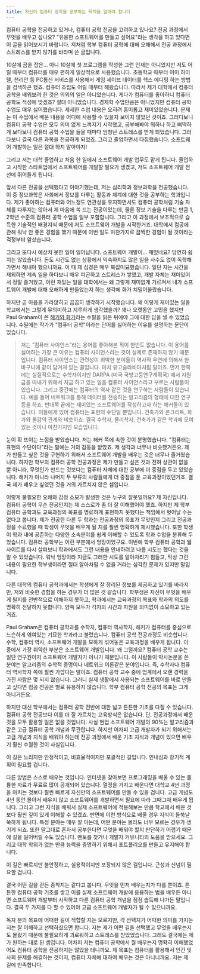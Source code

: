 ```yaml
---
title: 자신이 컴퓨터 공학을 공부하는 목적을 알아야 합니다
---
```


컴퓨터 공학을 전공하고 있거나, 컴퓨터 공학 전공을 고려하고 있나요? 전공 과정에서 무엇을 배우고 싶나요? "유용한 소프트웨어를 만들고 싶어요"라는 생각을 하고 있다면 이 글을 읽어보시기 바랍니다. 저처럼 학부 컴퓨터 공학에 대해 오해해서 전공 과정에서 스트레스를 받지 않기를 바라며 쓴 글입니다.

<!--more-->

10살에 곰을 잡은... 아니 10살에 첫 프로그램을 작성한 그런 인재는 아니었지만 저도 어릴 때부터 컴퓨터를 매우 편하게 일상적으로 사용했습니다. 초등학교 때부터 이미 하이텔, 천리안 등 PC통신 서비스를 사용해서 게임 세이브 데이터를 헥스 에디팅 하는 방법을 검색하곤 했죠. 컴퓨터 조립도 어릴 때부터 해왔습니다. 따라서 제가 대학에서 컴퓨터 공학을 배워보려 한 것은 의외의 일은 아니었습니다. 게다가 컴퓨터를 좋아하니 컴퓨터 공학도 적성에 맞겠죠? 절대 아니었습니다. 경제학 수업만큼은 아니었지만 컴퓨터 공학 수업도 매우 싫어했습니다. 세세한 수업 내용은 오히려 흥미롭고 재미있었습니다. 문제는 이 수업에서 배운 내용을 어디에 사용할 수 있을지 보이지 않았던 것이죠. 그러다보니 컴퓨터 공학 수업은 모두 의미 없게 느껴지기 시작했고, 공부해봐야 뭐하나 하고 삐딱하게 보다보니 컴퓨터 공학 수업을 들을 때마다 엄청난 스트레스를 받게 되었습니다. 그러다보니 결국 다른 과목을 전공하게 되었죠. 그리고 졸업하면서 다짐했습니다. 소프트웨어 개발하는 일은 절대 하지 말아야지!

그리고 저는 대학 졸업하고 처음 한 일에서 소프트웨어 개발 업무도 맡게 됩니다. 졸업하고 시작한 스타트업에서 소프트웨어를 개발할 필요가 생겼고, 저도 소프트웨어 개발 전선에 뛰어들게 됩니다.

앞서 다른 전공을 선택했다고 이야기했는데, 저는 심리학과 정보과학을 전공했습니다. 이 중 정보과학은 사회에서 정보를 다루는 활동과 체계에 대한 것을 공부하는 학과입니다. 제가 좋아하는 컴퓨터와 어느정도 연관성을 유지하면서도 컴퓨터 공학처럼 기술 자체를 다루지는 않아서 제 마음에 쏙 드는 전공이었는데, 물론 정보 기술을 다루는 만큼 1, 2학년 수준의 컴퓨터 공학 수업을 일부 포함합니다. 그리고 이 과정에서 보조적으로 습득한 기술적인 배경지식 때문에 저도 소프트웨어 개발을 시작한거죠. 대학에서 컴공에 관해 워낙 안 좋은 경험을 했기 때문에 이번 일도 마찬가지로 끔찍한 경험이 될 것이라는 걱정부터 앞섰습니다.

그리고 또다시 예상치 못한 일이 일어납니다. 소프트웨어 개발이... 재밌네요? 당연히 쉽지는 않았습니다. 돈도 시간도 없는 상황에서 익숙하지도 않은 일을 사수도 없이 독학해가면서 해내야 했으니까요. 이 때 제 심경은 매우 복잡미묘했습니다. 일단 자는 시간을 제외하면 계속 일을 하다보니 매우 피곤하고 스트레스가 쌓였고, 개발 자체는 재미있어서 정말 즐거웠고, 이런 재밌는 일을 대학에서는 왜 그렇게 재미없게 가르쳐서 내가 소프트웨어 개발에 대해 오해하게 만들었는지 하는 생각에 화가 치밀어올랐습니다. 

하지만 곧 마음을 가라앉히고 곰곰히 생각하기 시작했습니다. 왜 이렇게 재미있는 일을 학교에서는 그렇게 무의미하고 지루하게 생각했을까? 꽤나 오랫동안 고민을 했지만 Paul Graham이 쓴 <a href="https://www.opencollege.kr/stories/270">해커와 화가</a>라는 수필을 읽은 뒤에야 그에 대한 답을 낼 수 있었습니다. 수필에는 작가가 "컴퓨터 공학"이라는 단어를 싫어하는 이유를 설명하는 문단이 있습니다.

>저는 “컴퓨터 사이언스”라는 용어를 좋아해본 적이 한번도 없습니다. 이 용어를 싫어하는 가장 큰 이유는 컴퓨터 사이언스라는 것이 실제로 존재하지 않기 때문입니다. 컴퓨터 사이언스는 관련성이 희박한 분야들이 역사적 우연에 의해서 한 바구니에 같이 담겨져 있는 꼴입니다. 마치 유고슬라비아처럼 말이죠. 먼저 한쪽에는 실질적으로는 수학자이지만 DARPA (미국 국방고등연구계획국) 에서 지원금을 따내기 위해서 지금 하고 있는 일을 컴퓨터 사이언스라고 부르는 사람들이 있습니다. 그리고 중간에는 컴퓨터의 역사 같은 것을 연구하는 사람들이 있습니다. 예를 들어 네트워크를 통해 데이터를 전송하는 알고리즘의 형태에 대한 연구 등을 하죠. 반대쪽 끝에는 재미있는 소프트웨어를 작성하고자 하는 해커들이 있습니다. 이들에게 있어 컴퓨터는 표현의 수단일 뿐입니다. 건축가와 콘크리트, 화가와 물감의 관계와 비슷하죠. 결국 수학자, 물리학자, 건축가가 같은 학과에 모여있는 것이나 마찬가지인 모습입니다.

눈이 확 뜨이는 느낌을 받았습니다. 저는 해커 쪽에 속한 것이 분명했습니다. "컴퓨터는 표현의 수단이다"라는 말에는 거의 감동을 받았죠. 제 생각과 너무나 비슷했거든요. 제가 만들고 싶은 것을 구현하기 위해서 소프트웨어 개발을 배우는 것은 너무나 즐거웠습니다. 하지만 학부의 컴퓨터 공학 전공과정은 제가 만들고 싶은 것과 전혀 상관이 없을 뿐 아니라, 무엇인가 만드는 것보다는 컴퓨터 자체에 대한 공부에 더 중점을 두고 있었습니다. 해커가 아니라 나머지 두 부류의 사람들에게 더 중점을 둔 교육과정이었던거죠. 결국 제가 배우고 싶었던 것을 거의 가르치지 않은 셈입니다.

이렇게 불필요한 오해와 감정 소모가 발생한 것은 누구의 잘못일까요? 제 자신입니다. 컴퓨터 공학이 무슨 전공인지는 제 스스로가 좀 더 잘 이해했어야 했죠. 하지만 제 학부 컴퓨터 공학과도 교육과정의 목표를 명료하게 표현하지 못했다는 책임에서 벗어날 수는 없다고 봅니다. 제가 전공한 다른 두 학과는 전공과정의 목표가 무엇인지 그리고 전공과정을 수료했을 때 학생이 무엇을 배우게 될 지를 훨씬 명확하게 제시했습니다. 또한 학생이 학과 내에 공존하는 다양한 소속분야를 쉽게 이해할 수 있도록 학과 수업을 분류해 두었습니다. 컴퓨터 공학부는 이런 부분에서 엉망이었구요. 이번에 학부 컴퓨터 공학과 웹사이트를 다시 살펴보니 학과에서도 그런 내용을 안내하려고 나름 시도는 했다는 것을 알 수 있었습니다. 워낙 엉망이라 지금도 그러한 시도를 알아차리기 힘들고, 막상 그런 내용이 필요한 학부생이라면 절대 알아차릴 수 없을 거라는 심각한 문제가 있지만 말입니다. 

다른 대학의 컴퓨터 공학과에서는 학생에게 잘 정리된 정보를 제공하고 있기를 바라지만, 저와 비슷한 경험을 하는 경우가 더 많은 것 같습니다. 학부생은 자신이 무엇을 배우게 될지를 전반적으로 이해하지 못하고, 학과에서는 교육과정의 목표와 학과의 의도를 명확히 전달하지 못합니다. 양쪽 모두가 각자의 시간과 자원을 의미없이 소모하고 있는 거죠. 

Paul Graham은 컴퓨터 공학과를 수학자, 컴퓨터 역사학자, 해커가 컴퓨터를 중심으로 느슨하게 엮여있는 기묘한 학과라고 불렀습니다. 컴퓨터 공학 전공과정도 비슷합니다. 수학, 컴퓨터 역사, 소프트웨어 개발을 묘하게 섞어놓은 교육과정을 배우게 됩니다. 이 중에서 가장 취약한 부분은 소프트웨어 개발입니다. 왜 그럴까요? 컴퓨터 공학 교수는 일단 연구원이지 소프트웨어 개발자가 아니기 때문입니다. 이 사람들이 박사논문을 쓴 분야는 알고리즘의 수학적 증명이나 네트워크 이론같은 분야입니다. 즉, 수학자나 컴퓨터 역사학자 쪽에 훨씬 가깝다는 말이죠. 컴퓨터 공학 교수 중에 업계에서 오랜 경력을 가진 사람은 몇 되지 않습니다. 그러니 실제 생활에서 사용되는 소프트웨어를 바로 만들고 싶다면 컴공 전공은 별로 유용하지 않습니다. 학부 컴퓨터 공학 전공의 목표는 그게 아니거든요.

하지만 대신 학부에서는 컴퓨터 공학 전반에 대한 넓고 튼튼한 기초를 다질 수 있습니다. 컴퓨터 공학 전공보다 이를 더 잘 가르치는 교육방식은 없습니다. 단, 전공과정에서 배운 것을 모두 활용할 일은 없을 것입니다. 사실 현업 소프트웨어 개발의 90%는 알고리즘과 같은 고급 컴퓨터 공학 개념과 무관합니다. 하지만 어차피 고급 개발자가 되기 위해서는 고급 개념과 지식을 배워야 하는데 전공 과정에서 배운 기초 지식과 개념이 있으면 배우기 훨씬 수월한 것이 사실입니다.

이 길은 느리지만 안정적이고, 비효율적이지만 포괄적인 길입니다. 인내심과 장기적 계획이 필요할 겁니다.

다른 방법은 스스로 배우는 것입니다. 인터넷을 찾아보면 프로그래밍을 배울 수 있는 훌륭한 자료가 무료로 많이 공개되어 있습니다. 열정을 가지고 배운다면 대학교 4년 과정을 마치는 것보다 훨씬 빠르게 자신만의 소프트웨어를 만들 수 있을 겁니다. 고급 개념도 4년 동안 몰아서 배우지 않고 소프트웨어를 개발하면서 필요에 따라 그때그때 배우게 됩니다. 그리고 그런 지식을 배워서 실제 소프트웨어에 적용해보는 만큼 학교에서 배운 것보다 훨씬 깊이 있게 이해할 수 있겠죠. 반면에 이런 방식으로 배울 경우 지식이 들쑥날쑥하게 됩니다. 특정 분야는 매우 잘 아는데, 어떤 분야는 몰라도 너무 모르는 경우가 생기게 되죠. 또한 말그대로 혼자서 공부한다면 무엇을 배워야 할지 판단하기 어렵기 때문에 길을 잃어버릴 수도 있습니다. 멘토를 찾거나 개발자 커뮤니티의 도움을 받으세요. 그리고 대학 학위가 없는 만큼 능력을 증명하기 위해서 포트폴리오를 만들고 유지해야 합니다.

이 길은 빠르지만 불안정하고, 실용적이지만 포장되지 않은 길입니다. 근성과 신념이 필요할 겁니다.

결국 어떤 길을 걷든 종착지는 같다고 봅니다. 무엇을 먼저 배우는지가 다를 뿐이죠. 튼튼한 컴퓨터 공학 기초를 쌓고 이를 실제 소프트웨어 개발에 응용하는 법을 배우든 아니면 소프트웨어 개발부터 시작하고 다른 컴퓨터 공학 개념을 점점 습득해 나가든 말입니다. 결국 두 가지를 다 할 수 있어야 고급 소프트웨어 개발자가 될 수 있으니까요. 

독자 분의 목표에 어떠한 길이 적합할 지는 모르지만, 각 선택지가 어떠한 의미를 가지는지는 잘 이해하고 선택하셨으면 합니다. 저는 제가 어떤 길을 선택했고 무엇을 배우는지도 몰랐기 때문에 불필요하게 괴로워하고 스트레스를 받았었습니다. 그래도 결국에는 제가 원하는 대로 된 셈입니다. 어차피 저는 컴퓨터 공학에서 뭘 배우는지 명확히 이해했었어도 컴퓨터 공학을 전공하지는 않았을 테니까요. 제 목표는 컴퓨터를 활용해서 인간 및 사회 문제를 해결하는 것이지, 컴퓨터 자체에 대하여 배우는 것은 아니니까요. 저는 제 길에 만족합니다. 
